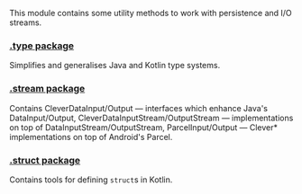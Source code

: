 
This module contains some utility methods to work with persistence and I/O streams.

### [.type package](/persistence/src/main/kotlin/net/aquadc/persistence/type)

Simplifies and generalises Java and Kotlin type systems.

### [.stream package](/persistence/src/main/kotlin/net/aquadc/persistence/stream)

Contains CleverDataInput/Output — interfaces which enhance Java's DataInput/Output,
CleverDataInputStream/OutputStream — implementations on top of DataInputStream/OutputStream,
ParcelInput/Output — Clever* implementations on top of Android's Parcel.

### [.struct package](/persistence/src/main/kotlin/net/aquadc/persistence/struct)

Contains tools for defining `struct`s in Kotlin.
